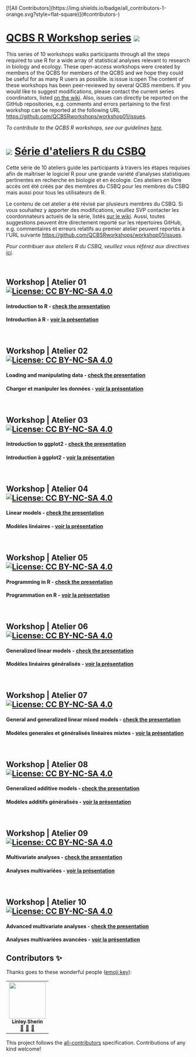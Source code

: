 <link href="//maxcdn.bootstrapcdn.com/font-awesome/4.7.0/css/font-awesome.min.css" rel="stylesheet">
<!-- ALL-CONTRIBUTORS-BADGE:START - Do not remove or modify this section -->
[![All Contributors](https://img.shields.io/badge/all_contributors-1-orange.svg?style=flat-square)](#contributors-)
<!-- ALL-CONTRIBUTORS-BADGE:END -->


# [QCBS R Workshop series](https://wiki.qcbs.ca/r) [<i class="fa fa-github" aria-hidden="true"></i>](https://github.com/QCBSRworkshops/workshop01) ![](https://qcbs.ca/wp-content/uploads/2010/05/image0032.png)

This series of 10 workshops walks participants through all the steps required to
use R for a wide array of statistical analyses relevant to research in biology
and ecology. These open-access workshops were created by members of the QCBS for
members of the QCBS and we hope they could be useful for as many R users as
possible.
is:issue is:open
The content of these workshops has been peer-reviewed by several QCBS members.
If you would like to suggest modifications, please contact the current series
coordinators, listed [on the wiki](https://wiki.qcbs.ca/r). Also, issues can directly be reported on the GitHub repositories, e.g. comments and errors  pertaining to the first workshop can be reported at the following URL https://github.com/QCBSRworkshops/workshop01/issues.


*To contribute to the QCBS R workshops, see our guidelines [here](https://qcbsrworkshops.github.io/presenter-developer-protocol/_book/developing-en.html).*


# ![](https://qcbs.ca/wp-content/uploads/2010/05/image0032.png) [Série d'ateliers R du CSBQ](https://wiki.qcbs.ca/r) [<i class="fa fa-github" aria-hidden="true"></i>](https://github.com/QCBSRworkshops/workshop01)

Cette série de 10 ateliers guide les participants à travers les étapes requises afin de maîtriser le logiciel R pour une grande variété d’analyses statistiques pertinentes en recherche en biologie et en écologie. Ces ateliers en libre accès ont été créés par des membres du CSBQ pour les membres du CSBQ mais aussi pour tous les utilisateurs de R.

Le contenu de cet atelier a été révisé par plusieurs membres du CSBQ. Si vous souhaitez y apporter des modifications, veuillez SVP contacter les coordonnateurs actuels de la série, listés [sur le wiki](https://wiki.qcbs.ca/r). Aussi, toutes suggestions peuvent être directement reporté sur les répertoires GitHub, e.g. commentaires et erreurs relatifs au premier atelier peuvent reportés à l'URL suivante https://github.com/QCBSRworkshops/workshop01/issues.

*Pour contribuer aux ateliers R du CSBQ, veuillez vous référez aux directives [ici](https://qcbsrworkshops.github.io/presenter-developer-protocol/_book/developper-fr.html).*

<br>


## Workshop | Atelier 01 &nbsp;&nbsp; [<i class="fa fa-github" aria-hidden="true"></i>](https://github.com/QCBSRworkshops/workshop01) [![License: CC BY-NC-SA 4.0](https://img.shields.io/badge/License-CC%20BY--NC--SA%204.0-lightgrey.svg)](https://creativecommons.org/licenses/by-nc-sa/4.0/)


#### Introduction to R - [check the presentation <i class="fa fa-external-link" aria-hidden="true"></i>](https://qcbsrworkshops.github.io/workshop01/pres-en/workshop01-pres-en.html)

#### Introduction à R - [voir la présentation <i class="fa fa-external-link" aria-hidden="true"></i>](https://qcbsrworkshops.github.io/workshop01/pres-fr/workshop01-pres-fr.html)


<br>

## Workshop | Atelier 02 &nbsp;&nbsp; [<i class="fa fa-github" aria-hidden="true"></i>](https://github.com/QCBSRworkshops/workshop02) [![License: CC BY-NC-SA 4.0](https://img.shields.io/badge/License-CC%20BY--NC--SA%204.0-lightgrey.svg)](https://creativecommons.org/licenses/by-nc-sa/4.0/)

#### Loading and manipulating data - [check the presentation <i class="fa fa-external-link" aria-hidden="true"></i>](https://qcbsrworkshops.github.io/workshop02/pres-en/workshop02-pres-en.html)

#### Charger et manipuler les données  - [voir la présentation <i class="fa fa-external-link" aria-hidden="true"></i>](https://qcbsrworkshops.github.io/workshop02/pres-fr/workshop02-pres-fr.html)

<br>

## Workshop | Atelier 03 &nbsp;&nbsp; [<i class="fa fa-github" aria-hidden="true"></i>](https://github.com/QCBSRworkshops/workshop03) [![License: CC BY-NC-SA 4.0](https://img.shields.io/badge/License-CC%20BY--NC--SA%204.0-lightgrey.svg)](https://creativecommons.org/licenses/by-nc-sa/4.0/)

#### Introduction to ggplot2 - [check the presentation <i class="fa fa-external-link" aria-hidden="true"></i>](https://qcbsrworkshops.github.io/workshop03/pres-en/workshop03-pres-en.html)

#### Introduction à ggplot2  - [voir la présentation <i class="fa fa-external-link" aria-hidden="true"></i>](https://qcbsrworkshops.github.io/workshop03/pres-fr/workshop03-pres-fr.html)

<br>

## Workshop | Atelier 04 &nbsp;&nbsp; [<i class="fa fa-github" aria-hidden="true"></i>](https://github.com/QCBSRworkshops/workshop04) [![License: CC BY-NC-SA 4.0](https://img.shields.io/badge/License-CC%20BY--NC--SA%204.0-lightgrey.svg)](https://creativecommons.org/licenses/by-nc-sa/4.0/)

#### Linear models - [check the presentation <i class="fa fa-external-link" aria-hidden="true"></i>](https://qcbsrworkshops.github.io/workshop04/pres-en/workshop04-pres-en.html)

#### Modèles linéaires  - [voir la présentation <i class="fa fa-external-link" aria-hidden="true"></i>](https://qcbsrworkshops.github.io/workshop04/pres-fr/workshop04-pres-fr.html)

<br>


## Workshop | Atelier 05 &nbsp;&nbsp; [<i class="fa fa-github" aria-hidden="true"></i>](https://github.com/QCBSRworkshops/workshop05) [![License: CC BY-NC-SA 4.0](https://img.shields.io/badge/License-CC%20BY--NC--SA%204.0-lightgrey.svg)](https://creativecommons.org/licenses/by-nc-sa/4.0/)

#### Programming in R - [check the presentation <i class="fa fa-external-link" aria-hidden="true"></i>](https://qcbsrworkshops.github.io/workshop05/pres-en/workshop05-pres-en.html)

#### Programmation en R  - [voir la présentation <i class="fa fa-external-link" aria-hidden="true"></i>](https://qcbsrworkshops.github.io/workshop05/pres-fr/workshop05-pres-fr.html)

<br>

## Workshop | Atelier 06 &nbsp;&nbsp; [<i class="fa fa-github" aria-hidden="true"></i>](https://github.com/QCBSRworkshops/workshop06) [![License: CC BY-NC-SA 4.0](https://img.shields.io/badge/License-CC%20BY--NC--SA%204.0-lightgrey.svg)](https://creativecommons.org/licenses/by-nc-sa/4.0/)

#### Generalized linear models  - [check the presentation <i class="fa fa-external-link" aria-hidden="true"></i>](https://qcbsrworkshops.github.io/workshop06/pres-en/workshop06-pres-en.html)

#### Modèles linéaires généralisés - [voir la présentation <i class="fa fa-external-link" aria-hidden="true"></i>](https://qcbsrworkshops.github.io/workshop06/pres-fr/workshop06-pres-fr.html)

<br>

## Workshop | Atelier 07 &nbsp;&nbsp; [<i class="fa fa-github" aria-hidden="true"></i>](https://github.com/QCBSRworkshops/workshop07) [![License: CC BY-NC-SA 4.0](https://img.shields.io/badge/License-CC%20BY--NC--SA%204.0-lightgrey.svg)](https://creativecommons.org/licenses/by-nc-sa/4.0/)

#### General and generalized linear mixed models - [check the presentation <i class="fa fa-external-link" aria-hidden="true"></i>](https://qcbsrworkshops.github.io/workshop07/pres-en/workshop07-pres-en.html)

#### Modèles generales et généralisés linéaires mixtes - [voir la présentation <i class="fa fa-external-link" aria-hidden="true"></i>](https://qcbsrworkshops.github.io/workshop07/pres-fr/workshop07-pres-fr.html)

<br>

## Workshop | Atelier 08 &nbsp;&nbsp; [<i class="fa fa-github" aria-hidden="true"></i>](https://github.com/QCBSRworkshops/workshop08) [![License: CC BY-NC-SA 4.0](https://img.shields.io/badge/License-CC%20BY--NC--SA%204.0-lightgrey.svg)](https://creativecommons.org/licenses/by-nc-sa/4.0/)

#### Generalized additive models - [check the presentation <i class="fa fa-external-link" aria-hidden="true"></i>](https://qcbsrworkshops.github.io/workshop08/pres-en/workshop08-pres-en.html)

#### Modèles additifs généralisés  - [voir la présentation <i class="fa fa-external-link" aria-hidden="true"></i>](https://qcbsrworkshops.github.io/workshop08/pres-fr/workshop08-pres-fr.html)

<br>

## Workshop | Atelier 09 &nbsp;&nbsp; [<i class="fa fa-github" aria-hidden="true"></i>](https://github.com/QCBSRworkshops/workshop09) [![License: CC BY-NC-SA 4.0](https://img.shields.io/badge/License-CC%20BY--NC--SA%204.0-lightgrey.svg)](https://creativecommons.org/licenses/by-nc-sa/4.0/)

#### Multivariate analyses - [check the presentation <i class="fa fa-external-link" aria-hidden="true"></i>](https://qcbsrworkshops.github.io/workshop09/pres-en/workshop09-pres-en.html)

#### Analyses multivariées  - [voir la présentation <i class="fa fa-external-link" aria-hidden="true"></i>](https://qcbsrworkshops.github.io/workshop09/pres-fr/workshop09-pres-fr.html)

<br>

## Workshop | Atelier 10 &nbsp;&nbsp; [<i class="fa fa-github" aria-hidden="true"></i>](https://github.com/QCBSRworkshops/workshop10) [![License: CC BY-NC-SA 4.0](https://img.shields.io/badge/License-CC%20BY--NC--SA%204.0-lightgrey.svg)](https://creativecommons.org/licenses/by-nc-sa/4.0/)

#### Advanced multivariate analyses - [check the presentation <i class="fa fa-external-link" aria-hidden="true"></i>](https://qcbsrworkshops.github.io/workshop10/pres-en/workshop10-pres-en.html)

#### Analyses multivariées avancées  - [voir la présentation <i class="fa fa-external-link" aria-hidden="true"></i>](https://qcbsrworkshops.github.io/workshop10/pres-fr/workshop10-pres-fr.html)

## Contributors ✨

Thanks goes to these wonderful people ([emoji key](https://allcontributors.org/docs/en/emoji-key)):

<!-- ALL-CONTRIBUTORS-LIST:START - Do not remove or modify this section -->
<!-- prettier-ignore-start -->
<!-- markdownlint-disable -->
<table>
  <tr>
    <td align="center"><a href="https://github.com/linley-sherin"><img src="https://avatars.githubusercontent.com/u/67920340?v=4?s=100" width="100px;" alt=""/><br /><sub><b>Linley Sherin</b></sub></a><br /><a href="#projectManagement-linley-sherin" title="Project Management">📆</a> <a href="#maintenance-linley-sherin" title="Maintenance">🚧</a> <a href="https://github.com/QCBSRworkshops/QCBSRworkshops.github.io/pulls?q=is%3Apr+reviewed-by%3Alinley-sherin" title="Reviewed Pull Requests">👀</a></td>
  </tr>
</table>

<!-- markdownlint-restore -->
<!-- prettier-ignore-end -->

<!-- ALL-CONTRIBUTORS-LIST:END -->

This project follows the [all-contributors](https://github.com/all-contributors/all-contributors) specification. Contributions of any kind welcome!